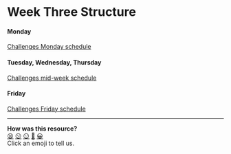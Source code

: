 # Week Three Structure

#### Monday

[Challenges Monday schedule](./challenges_monday_schedule.md)

#### Tuesday, Wednesday, Thursday

[Challenges mid-week schedule](./challenges_mid_week_schedule.md)

#### Friday

[Challenges Friday schedule](./challenges_friday_schedule.md)

<!-- BEGIN GENERATED SECTION DO NOT EDIT -->

---

**How was this resource?**  
[😫](https://airtable.com/shrUJ3t7KLMqVRFKR?prefill_Repository=course&prefill_File=sequence/onsite/week03.md&prefill_Sentiment=😫) [😕](https://airtable.com/shrUJ3t7KLMqVRFKR?prefill_Repository=course&prefill_File=sequence/onsite/week03.md&prefill_Sentiment=😕) [😐](https://airtable.com/shrUJ3t7KLMqVRFKR?prefill_Repository=course&prefill_File=sequence/onsite/week03.md&prefill_Sentiment=😐) [🙂](https://airtable.com/shrUJ3t7KLMqVRFKR?prefill_Repository=course&prefill_File=sequence/onsite/week03.md&prefill_Sentiment=🙂) [😀](https://airtable.com/shrUJ3t7KLMqVRFKR?prefill_Repository=course&prefill_File=sequence/onsite/week03.md&prefill_Sentiment=😀)  
Click an emoji to tell us.

<!-- END GENERATED SECTION DO NOT EDIT -->
